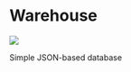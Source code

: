 # Warehouse

[![](https://travis-ci.org/tommy351/warehouse.png)](https://travis-ci.org/tommy351/warehouse)

Simple JSON-based database